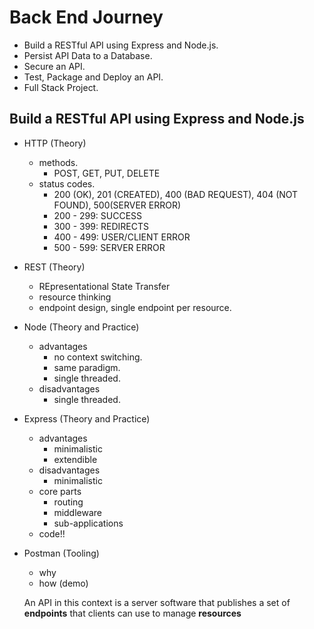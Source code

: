 # Back End Journey

* Build a RESTful API using Express and Node.js.
* Persist API Data to a Database.
* Secure an API.
* Test, Package and Deploy an API.
* Full Stack Project.

## Build a RESTful API using Express and Node.js

* HTTP (Theory)
  * methods.
    * POST, GET, PUT, DELETE
  * status codes.
    * 200 (OK), 201 (CREATED), 400 (BAD REQUEST), 404 (NOT FOUND), 500(SERVER ERROR)
    * 200 - 299: SUCCESS
    * 300 - 399: REDIRECTS
    * 400 - 499: USER/CLIENT ERROR
    * 500 - 599: SERVER ERROR
* REST (Theory)
  * REpresentational State Transfer
  * resource thinking
  * endpoint design, single endpoint per resource.
* Node (Theory and Practice)
  * advantages
    * no context switching.
    * same paradigm.
    * single threaded.
  * disadvantages
    * single threaded.
* Express (Theory and Practice)
  * advantages
    * minimalistic
    * extendible
  * disadvantages
    * minimalistic
  * core parts
    * routing
    * middleware
    * sub-applications
  * code!!
* Postman (Tooling)

  * why
  * how (demo)

  An API in this context is a server software that publishes a set of **endpoints** that clients can use to manage **resources**